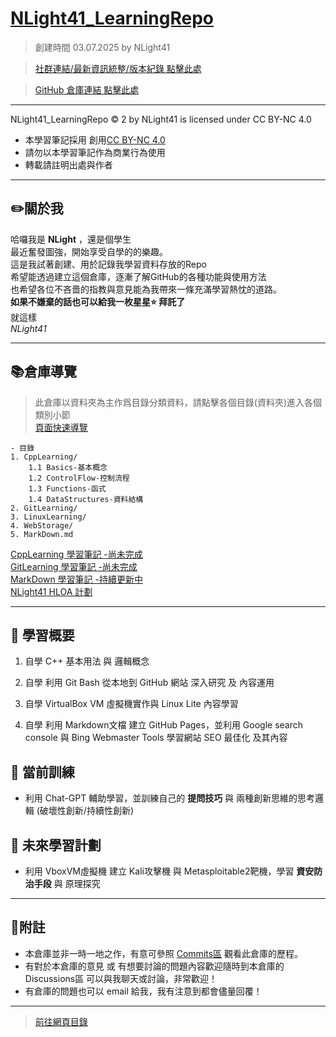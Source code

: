 # [NLight41_LearningRepo](https://nlight41.github.io/NLight41_LearningRepo/)  
> 創建時間 03.07.2025 by NLight41  
  
> [社群連結/最新資訊統整/版本紀錄 點擊此處](https://nlight41.github.io/NLight41_LearningRepo/WebStorage/Update)  
  
> [GitHub 倉庫連結 點擊此處](https://github.com/NLight41/NLight41_LearningRepo)  
  
---  
  
NLight41_LearningRepo © 2 by NLight41 is licensed under CC BY-NC 4.0  
- 本學習筆記採用 創用[CC BY-NC 4.0](https://creativecommons.org/licenses/by-nc/4.0)  
- 請勿以本學習筆記作為商業行為使用  
- 轉載請註明出處與作者  
  
---
## ✏️關於我
  
哈囉我是 **NLight** ，還是個學生  
最近奮發圖強，開始享受自學的的樂趣。  
這是我試著創建、用於記錄我學習資料存放的Repo  
希望能透過建立這個倉庫，逐漸了解GitHub的各種功能與使用方法  
也希望各位不吝嗇的指教與意見能為我帶來一條充滿學習熱忱的道路。  
**如果不嫌棄的話也可以給我一枚星星⭐️ 拜託了**  
就這樣  
*NLight41*  
  
---
## 📚倉庫導覽  
> 此倉庫以資料夾為主作爲目錄分類資料，請點擊各個目錄(資料夾)進入各個類別小節  
> [頁面快速導覽](https://nlight41.github.io/NLight41_LearningRepo/WebStorage/)
  
	- 目錄
	1. CppLearning/ 
		1.1 Basics-基本概念
		1.2 ControlFlow-控制流程
		1.3 Functions-函式
		1.4 DataStructures-資料結構
	2. GitLearning/  
	3. LinuxLearning/  
	4. WebStorage/  
	5. MarkDown.md  
	
[CppLearning 學習筆記 -尚未完成](https://nlight41.github.io/NLight41_LearningRepo/CppLearning/)  
[GitLearning 學習筆記 -尚未完成](https://nlight41.github.io/NLight41_LearningRepo/GitLearning/)  
[MarkDown 學習筆記 -持續更新中](https://nlight41.github.io/NLight41_LearningRepo/MarkDown)  
[NLight41 HLOA 計劃](https://nlight41.github.io/NLight41_LearningRepo/NLight41_CodeProject/NLight41_HLOA_Project/)

---
## 📌 學習概要  
  
1. 自學 C++ 基本用法 與 邏輯概念  
  
2. 自學 利用 Git Bash 從本地到 GitHub 網站 深入研究 及 內容運用  
  
3. 自學 VirtualBox VM 虛擬機實作與 Linux Lite 內容學習  
  
4. 自學 利用 Markdown文檔 建立 GitHub Pages，並利用 Google search console 與 Bing Webmaster Tools 學習網站 SEO 最佳化 及其內容  
  
## 📌 當前訓練  
  
- 利用 Chat-GPT 輔助學習，並訓練自己的 **提問技巧** 與 兩種創新思維的思考邏輯 (破壞性創新/持續性創新)  
  
## 📌 未來學習計劃  
  
- 利用 VboxVM虛擬機 建立 Kali攻擊機 與 Metasploitable2靶機，學習 **資安防治手段** 與 原理探究  
  
---
  
## 📝附註  
  
- 本倉庫並非一時一地之作，有意可參照 [Commits區](https://github.com/NLight41/NLight41_LearningRepo/commits/main) 觀看此倉庫的歷程。  
- 有對於本倉庫的意見 或 有想要討論的問題內容歡迎隨時到本倉庫的 Discussions區 可以與我聊天或討論，非常歡迎！  
- 有倉庫的問題也可以 email 給我，我有注意到都會儘量回覆！
  
---
> [前往網頁目錄](https://nlight41.github.io/NLight41_LearningRepo/WebStorage/)  


